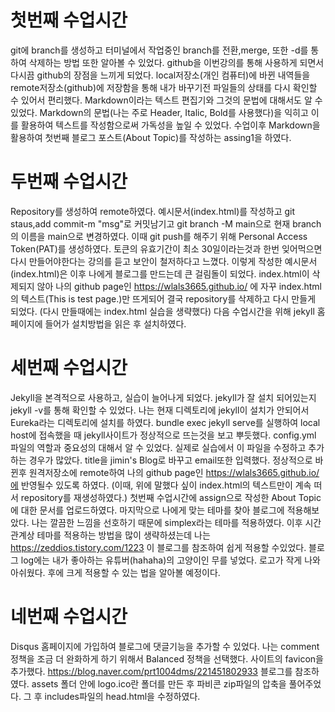 # 첫번째 수업시간 
git에 branch를 생성하고 터미널에서 작업중인 branch를 전환,merge, 또한 -d를 통하여 삭제하는 방법 또한 알아볼 수 있었다.
github을 이번강의를 통해 사용하게 되면서 다시끔 github의 장점을 느끼게 되었다. 
local저장소(개인 컴퓨터)에 바뀐 내역들을 remote저장소(github)에 저장함을 통해 내가 바꾸기전 파일들의 상태를 다시 확인할 수 있어서 편리했다.
Markdown이라는 텍스트 편집기와 그것의 문법에 대해서도 알 수 있었다.
Markdown의 문법(나는 주로 Header, Italic, Bold를 사용했다)을 익히고 이를 활용하여 텍스트를 작성함으로써 가독성을 높일 수 있었다.
수업이후 Markdown을 활용하여 첫번째 블로그 포스트(About Topic)를 작성하는 assing1을 하였다.

# 두번째 수업시간 
Repository를 생성하여 remote하였다. 
예시문서(index.html)를 작성하고 git staus,add commit-m "msg"로 커밋남기고 git branch -M main으로 현재 branch의 이름을 main으로 변경하였다.
이때 git push를 해주기 위해 Personal Access Token(PAT)를 생성하였다. 토큰의 유효기간이 최소 30일이라는것과 한번 잊어먹으면 다시 만들어야한다는 강의를 듣고 보안이 철저하다고 느꼈다.
이렇게 작성한 예시문서(index.html)은 이후 나에게 블로그를 만드는데 큰 걸림돌이 되었다.
index.html이 삭제되지 않아 나의 github page인 https://wlals3665.github.io/ 에 자꾸 index.html의 텍스트(This is test page.)만 뜨게되어 결국 repository를 삭제하고 다시 만들게 되었다.
(다시 만들때에는 index.html 실습을 생략했다)
다음 수업시간을 위해 jekyll 홈페이지에 들어가 설치방법을 읽은 후 설치하였다.

# 세번째 수업시간 
Jekyll을 본격적으로 사용하고, 실습이 늘어나게 되었다.
jekyll가 잘 설치 되어있는지 jekyll -v를 통해 확인할 수 있었다.
나는 현재 디렉토리에 jekyll이 설치가 안되어서 Eureka라는 디렉토리에 설치를 하였다. 
bundle exec jekyll serve를 실행하여 local host에 접속했을 때 jekyll사이트가 정상적으로 뜨는것을 보고 뿌듯했다.
config.yml 파일의 역할과 중요성의 대해서 알 수 있었다. 실제로 실습에서 이 파일을 수정하고 추가하는 경우가 많았다. 
title을 jimin's Blog로 바꾸고 email또한 입력했다. 정상적으로 바뀐후 원격저장소에 remote하여 나의 github page인 https://wlals3665.github.io/에 반영될수 있도록 하였다.
(이때, 위에 말했다 싶이 index.html의 텍스트만이 계속 떠서 repository를 재생성하였다.)
첫번째 수업시간에 assign으로 작성한 About Topic에 대한 문서를 업로드하였다.
마지막으로 나에게 맞는 테마를 찾아 블로그에 적용해보았다. 나는 깔끔한 느낌을 선호하기 때문에 simplex라는 테마를 적용하였다.
이후 시간관계상 테마를 적용하는 방법을 많이 생략하셨는데 나는 https://zeddios.tistory.com/1223 이 블로그를 참조하여 쉽게 적용할 수있었다.
블로그 log에는 내가 좋아하는 유튜버(hahaha)의 고양이인 무를 넣었다. 로고가 작게 나와 아쉬웠다. 후에 크게 적용할 수 있는 법을 알아볼 예정이다.

# 네번째 수업시간 #
Disqus 홈페이지에 가입하여 블로그에 댓글기능을 추가할 수 있었다. 나는 comment 정책을 조금 더 완화하게 하기 위해서 Balanced 정책을 선택했다. 
사이트의 favicon을 추가했다. https://blog.naver.com/prt1004dms/221451802933 블로그를 참조하였다. assets 폴더 안에 logo.ico란 폴더를 만든 후 파비콘 zip파일의 압축을 풀어주었다.
그 후 includes파일의 head.html을 수정하였다.


